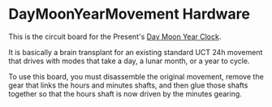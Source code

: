 # DayMoonYearMovement Hardware

This is the circuit board for the Present's [Day Moon Year Clock](https://www.kickstarter.com/projects/scottthrift/the-present-day-moon-year).

It is basically a brain transplant for an existing standard UCT 24h movement that drives with modes that take a day, a lunar month, or a year to cycle. 

To use this board, you must disassemble the original movement, remove the gear that links the hours and minutes shafts, and then glue those shafts together so that the hours shaft is now driven by the minutes gearing. 

